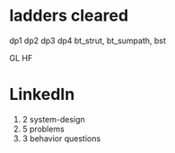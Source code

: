 # ladders cleared
dp1 dp2 dp3 dp4
bt_strut, bt_sumpath, bst


GL HF
# LinkedIn 
1. 2 system-design
2. 5 problems
3. 3 behavior questions
